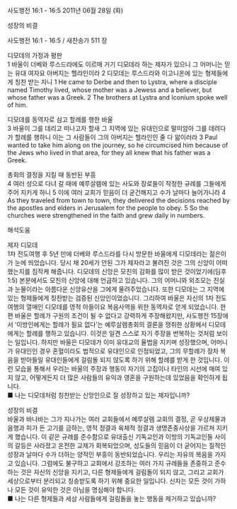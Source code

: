 사도행전 16:1 - 16:5 
2011년 06월 28일 (화)

성장의 비결



사도행전 16:1 - 16:5 / 새찬송가 511 장


디모데의 가정과 평판  
1 바울이 더베와 루스드라에도 이르매 거기 디모데라 하는 제자가 있으니 그 어머니는 믿는 유대 여자요 아버지는 헬라인이라 2 디모데는 루스드라와 이고니온에 있는 형제들에게 칭찬 받는 자니 
1 He came to Derbe and then to Lystra, where a disciple named Timothy lived, whose mother was a Jewess and a believer, but whose father was a Greek. 2 The brothers at Lystra and Iconium spoke well of him.   

디모데를 동역자로 삼고 할례를 행한 바울  
3 바울이 그를 데리고 떠나고자 할새 그 지역에 있는 유대인으로 말미암아 그를 데려다가 할례를 행하니 이는 그 사람들이 그의 아버지는 헬라인인 줄 다 앎이러라 
3 Paul wanted to take him along on the journey, so he circumcised him because of the Jews who lived in that area, for they all knew that his father was a Greek.   

총회의 결정을 지킬 때 동반된 부흥  
4 여러 성으로 다녀 갈 때에 예루살렘에 있는 사도와 장로들이 작정한 규례를 그들에게 주어 지키게 하니 5 이에 여러 교회가 믿음이 더 굳건해지고 수가 날마다 늘어가니라 
4 As they traveled from town to town, they delivered the decisions reached by the apostles and elders in Jerusalem for the people to obey. 5 So the churches were strengthened in the faith and grew daily in numbers.

해석도움





제자 디모데  
1차 전도여행 후 5년 만에 더베와 루스드라를 다시 방문한 바울에게 디모데라는 젊은이가 눈에 띄었습니다. 당시 채 20세가 안된 그가 제자라고 불려진 것은 그의 신앙이 어떠했는지를 짐작케 해줍니다. 디모데의 신앙은 모친의 감화를 많이 받은 것이었기에(딤후 1:5) 본문에서도 모친의 신앙에 대해 언급하고 있습니다. 그의 어머니와 외조모는 진실과 눈물이라는 아름다운 신앙유산을 그에게 물려주었습니다. 또한 디모데는 그 지역에 있는 형제들에게 칭찬받는 검증된 신앙인이었습니다. 그리하여 바울은 자신의 1차 전도여행의 열매인 디모데를 영적 아들이요 복음사역을 위한 동역자로 얻게 되었습니다. 한편 바울은 할례가 구원의 조건이 될 수 없다고 강력하게 주장해왔지만, 사도행전 15장에서 ‘이방인에게는 할례가 필요 없다’는 예루살렘총회의 결론을 쟁취한 상황에서 디모데에게는 할례를 행하고 있습니다. 이것은 일견 스스로 자기 주장을 번복하는 것처럼 보이는 일입니다. 하지만 바울은 디모데가 이미 유대교의 율법을 지키며 성장했으며, 어머니가 유대인인 경우 혼혈이라도 법적으로 유대인으로 인정되었고, 그의 무할례가 장차 복음을 받아들일 유대인들에게 걸림돌 되지 않도록 하기 위해 할례를 받게 한 것입니다. 이런 모습을 통해서 우리는 바울의 주장과 행동이 자기의 고집이나 타인의 시선에 매여 있지 않고, 어떻게든지 더 많은 사람들의 유익과 영혼을 구원하는데 있었음을 확인하게 됩니다.  
■ 나는 디모데처럼 칭찬받는 신앙인으로 잘 성장하고 있는 제자입니까?   

성장의 비결  
바울과 바나바는 그가 지나가는 여러 교회들에서 예루살렘 교회의 결정, 곧 우상제물과 음행과 피가 든 고기를 금하는, 영적 정결과 육체적 정결과 생명존중사상을 가르쳐 지키게 했습니다. 이 같은 규례를 준수함으로 유대출신 기독교인과 이방의 기독교인들 사이의 갈등은 사라졌고 온전한 교제가 회복되었으며, 성도들의 믿음이 더 굳어지는 질적인 성장과 날마다 수가 더하는 양적인 부흥이 동반되었습니다. 우리는 자유의 복음을 가지고 있습니다. 그럼에도 불구하고 교회에서 강조하는 여러 가지 규례들을 존중하고 준수하는 것은 자신의 신앙을 지키고, 다른 형제들에게 걸림돌이 되지 않고, 그리고 교회가 세상으로부터 분리되고 칭송받도록 하기 위해  중요한 일입니다. 신자는 모든 것이 가하나 모든 것이 유익한 것은 아님을 명심해야 합니다.  
■ 나는 다른 형제들과 세상 사람들에게 걸림돌을 놓는 행동을 제거하고 있습니까?